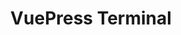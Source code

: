 ---
layout: single
title: VuePress Terminal
creator: '@jssmith'
creator_url: https://github.com/jsmith
date_added: 2019-02-03
site_description: A terminal theme for VuePress!
site_url: https://jacobsmith.me/vuepress-theme-terminal/
site_screenshots:
  - sites/vuepress-terminal.png
site_tags:
  - portfolio
---